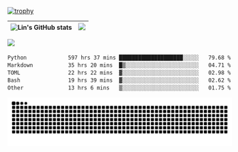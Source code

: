 [![trophy](https://github-profile-trophy.vercel.app/?username=ocss884&column=7)](https://github.com/ocss884)

| ![Lin's GitHub stats](https://github-readme-stats.vercel.app/api?username=ocss884&show_icons=true&hide_border=True&count_private=true) | ![](https://github-readme-streak-stats.herokuapp.com?user=ocss884&hide_border=true&date_format=M%20j%5B%2C%20Y%5D&ring=7EDDCF&fire=7EDDCF") |
| ------------------------------------------------------------ | ------------------------------------------------------------ |

![](https://komarev.com/ghpvc/?username=ocss884&color=brightgreen)

<!--START_SECTION:waka-->

```txt
Python             597 hrs 37 mins ████████████████████░░░░░   79.68 %
Markdown           35 hrs 20 mins  █▒░░░░░░░░░░░░░░░░░░░░░░░   04.71 %
TOML               22 hrs 22 mins  ▓░░░░░░░░░░░░░░░░░░░░░░░░   02.98 %
Bash               19 hrs 39 mins  ▓░░░░░░░░░░░░░░░░░░░░░░░░   02.62 %
Other              13 hrs 6 mins   ▒░░░░░░░░░░░░░░░░░░░░░░░░   01.75 %
```

<!--END_SECTION:waka-->

<p align="center">
   <img src="https://github.com/ocss884/ocss884/blob/output/github-snake.svg" alt="snake">
</p>

